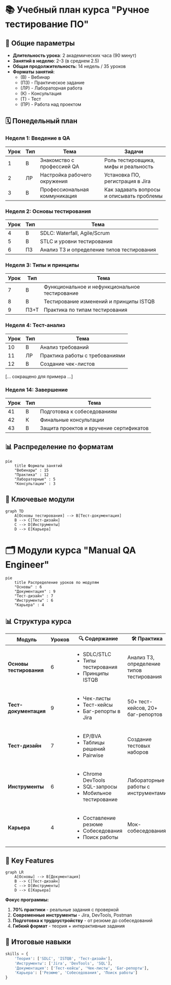 # 📚 Учебный план курса "Ручное тестирование ПО"

## 📅 Общие параметры
- **Длительность урока**: 2 академических часа (90 минут)
- **Занятий в неделю**: 2-3 (в среднем 2.5)
- **Общая продолжительность**: 14 недель / 35 уроков
- **Форматы занятий**:
  - (В) - Вебинар
  - (ПЗ) - Практическое задание
  - (ЛР) - Лабораторная работа
  - (К) - Консультация
  - (Т) - Тест
  - (ПР) - Работа над проектом

## 🗓 Понедельный план

### Неделя 1: Введение в QA
| Урок | Тип | Тема | Задачи |
|------|-----|------|--------|
| 1 | В | Знакомство с профессией QA | Роль тестировщика, мифы и реальность |
| 2 | ЛР | Настройка рабочего окружения | Установка ПО, регистрация в Jira |
| 3 | В | Профессиональная коммуникация | Как задавать вопросы и описывать проблемы |

### Неделя 2: Основы тестирования
| Урок | Тип | Тема |
|------|-----|------|
| 4 | В | SDLC: Waterfall, Agile/Scrum |
| 5 | В | STLC и уровни тестирования |
| 6 | ПЗ | Анализ ТЗ и определение типов тестирования |

### Неделя 3: Типы и принципы
| Урок | Тип | Тема |
|------|-----|------|
| 7 | В | Функциональное и нефункциональное тестирование |
| 8 | В | Тестирование изменений и принципы ISTQB |
| 9 | ПЗ+Т | Практика по типам тестирования |

### Неделя 4: Тест-анализ
| Урок | Тип | Тема |
|------|-----|------|
| 10 | В | Анализ требований |
| 11 | ЛР | Практика работы с требованиями |
| 12 | В | Создание чек-листов |

[... сокращено для примера ...]

### Неделя 14: Завершение
| Урок | Тип | Тема |
|------|-----|------|
| 41 | В | Подготовка к собеседованиям |
| 42 | К | Финальные консультации |
| 43 | В | Защита проектов и вручение сертификатов |

## 📊 Распределение по форматам
```mermaid
pie
    title Форматы занятий
    "Вебинары" : 15
    "Практика" : 12
    "Лабораторные" : 5
    "Консультации" : 3
```
## 📌 Ключевые модули

```mermaid
graph TD
    A[Основы тестирования] --> B[Тест-документация]
    B --> C[Тест-дизайн]
    C --> D[Инструменты]
    D --> E[Карьера]
```
# 🗂 Модули курса "Manual QA Engineer"

```mermaid
pie
    title Распределение уроков по модулям
    "Основы" : 6
    "Документация" : 9
    "Тест-дизайн" : 7
    "Инструменты" : 6
    "Карьера" : 4
```

## 📊 Структура курса

| Модуль | Уроков | 🔍 Содержание | 🛠 Практика |
|--------|--------|---------------|-------------|
| **Основы тестирования** | 6 | <ul><li>SDLC/STLC</li><li>Типы тестирования</li><li>Принципы ISTQB</li></ul> | Анализ ТЗ, определение типов тестирования |
| **Тест-документация** | 9 | <ul><li>Чек-листы</li><li>Тест-кейсы</li><li>Баг-репорты в Jira</li></ul> | 50+ тест-кейсов, 20+ баг-репортов |
| **Тест-дизайн** | 7 | <ul><li>EP/BVA</li><li>Таблицы решений</li><li>Pairwise</li></ul> | Создание тестовых наборов |
| **Инструменты** | 6 | <ul><li>Chrome DevTools</li><li>SQL-запросы</li><li>Мобильное тестирование</li></ul> | Лабораторные работы с инструментами |
| **Карьера** | 4 | <ul><li>Составление резюме</li><li>Собеседования</li><li>Поиск работы</li></ul> | Мок-собеседования |

## 📌 Key Features

```mermaid
graph LR
    A[Основы] --> B[Документация]
    B --> C[Тест-дизайн]
    C --> D[Инструменты]
    D --> E[Карьера]
```

**Фокус программы:**
1. **70% практики** - реальные задания с проверкой
2. **Современные инструменты** - Jira, DevTools, Postman
3. **Подготовка к трудоустройству** - от резюме до собеседований
4. **Гибкий формат** - теория + интерактивные задания

## 🎯 Итоговые навыки
```python
skills = {
    'Теория': ['SDLC', 'ISTQB', 'Тест-дизайн'],
    'Инструменты': ['Jira', 'DevTools', 'SQL'],
    'Документация': ['Тест-кейсы', 'Чек-листы', 'Баг-репорты'],
    'Карьера': ['Резюме', 'Собеседования', 'Поиск работы']
}
```
